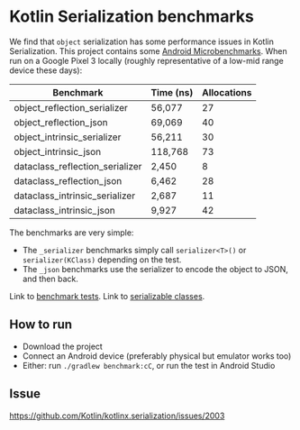 # Kotlin Serialization benchmarks

We find that `object` serialization has some performance issues in Kotlin Serialization. This
project contains some [Android Microbenchmarks](https://developer.android.com/topic/performance/benchmarking/microbenchmark-overview). 
When run on a Google Pixel 3 locally (roughly representative of a low-mid range device these days):

| Benchmark                       | Time (ns) | Allocations |
|---------------------------------|-----------|-------------|
| object_reflection_serializer    | 56,077    | 27          |
| object_reflection_json          | 69,069    | 40          |
| object_intrinsic_serializer     | 56,211    | 30          |
| object_intrinsic_json           | 118,768   | 73          |
| dataclass_reflection_serializer | 2,450     | 8           |
| dataclass_reflection_json       | 6,462     | 28          |
| dataclass_intrinsic_serializer  | 2,687     | 11          |
| dataclass_intrinsic_json        | 9,927     | 42          |

The benchmarks are very simple:

- The `_serializer` benchmarks simply call `serializer<T>()` or `serializer(KClass)` depending on the test.
- The `_json` benchmarks use the serializer to encode the object to JSON, and then back.

Link to [benchmark tests](../main/benchmark/src/androidTest/java/com/example/serialization/benchmark/Benchmarks.kt).
Link to [serializable classes](../main/app/src/main/java/com/example/serialization).

## How to run

- Download the project
- Connect an Android device (preferably physical but emulator works too)
- Either: run `./gradlew benchmark:cC`, or run the test in Android Studio

## Issue

https://github.com/Kotlin/kotlinx.serialization/issues/2003
